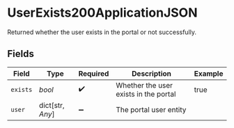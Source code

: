 # UserExists200ApplicationJSON

Returned whether the user exists in the portal or not successfully.


## Fields

| Field                                 | Type                                  | Required                              | Description                           | Example                               |
| ------------------------------------- | ------------------------------------- | ------------------------------------- | ------------------------------------- | ------------------------------------- |
| `exists`                              | *bool*                                | :heavy_check_mark:                    | Whether the user exists in the portal | true                                  |
| `user`                                | dict[str, *Any*]                      | :heavy_minus_sign:                    | The portal user entity                |                                       |